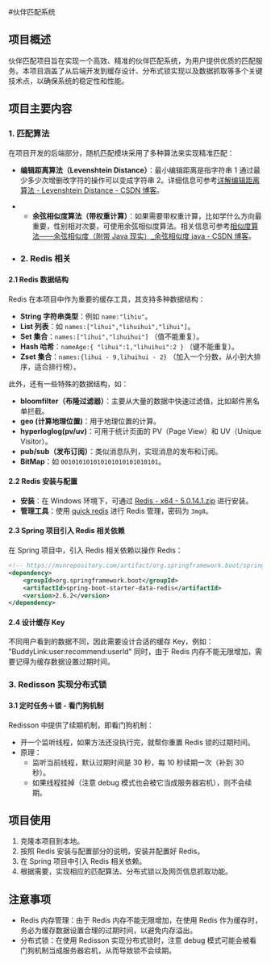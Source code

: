 #伙伴匹配系统
## 项目概述
伙伴匹配项目旨在实现一个高效、精准的伙伴匹配系统，为用户提供优质的匹配服务。本项目涵盖了从后端开发到缓存设计、分布式锁实现以及数据抓取等多个关键技术点，以确保系统的稳定性和性能。

## 项目主要内容

### 1. 匹配算法
在项目开发的后端部分，随机匹配模块采用了多种算法来实现精准匹配：
- **编辑距离算法（Levenshtein Distance）**：最小编辑距离是指字符串 1 通过最少多少次增删改字符的操作可以变成字符串 2。详细信息可参考[详解编辑距离算法 - Levenshtein Distance - CSDN 博客](https://blog.csdn.net/dbc_121/article/details/104198838)。
- - **余弦相似度算法（带权重计算）**：如果需要带权重计算，比如学什么方向最重要，性别相对次要，可使用余弦相似度算法。相关信息可参考[相似度算法——余弦相似度（附带 Java 现实）_余弦相似度 java - CSDN 博客](https://blog.csdn.net/qq_36488175/article/details/109787805)。


- ### 2. Redis 相关
#### 2.1 Redis 数据结构
Redis 在本项目中作为重要的缓存工具，其支持多种数据结构：
- **String 字符串类型**：例如 `name:"lihiu"`。
- **List 列表**：如 `names:["lihui","lihuihui","lihui"]`。
- **Set 集合**：`names:["lihui","lihuihui"]` （值不能重复）。
- **Hash 哈希**：`nameAge:{ "lihui":1,"lihuihui":2 }` （键不能重复）。
- **Zset 集合**：`names:{lihui - 9,lihuihui - 2}` （加入一个分数，从小到大排序，适合排行榜）。

此外，还有一些特殊的数据结构，如：
- **bloomfilter（布隆过滤器）**：主要从大量的数据中快速过滤值，比如邮件黑名单拦截。
- **geo (计算地理位置)**：用于地理位置的计算。
- **hyperloglog(pv/uv)**：可用于统计页面的 PV（Page View）和 UV（Unique Visitor）。
- **pub/sub（发布订阅）**：类似消息队列，实现消息的发布和订阅。
- **BitMap**：如 `001010101010101010101010101`。

#### 2.2 Redis 安装与配置
- **安装**：在 Windows 环境下，可通过 [Redis - x64 - 5.0.14.1.zip](https://lihuibear.lanzoue.com/iJHjW2d9034h) 进行安装。
- **管理工具**：使用 [quick redis](https://lihuibear.lanzoue.com/iYCri2d91fpg) 进行 Redis 管理，密码为 `3mg8`。

#### 2.3 Spring 项目引入 Redis 相关依赖
在 Spring 项目中，引入 Redis 相关依赖以操作 Redis：
```xml
<!-- https://mvnrepository.com/artifact/org.springframework.boot/spring-boot-starter-data-redis -->
<dependency>
    <groupId>org.springframework.boot</groupId>
    <artifactId>spring-boot-starter-data-redis</artifactId>
    <version>2.6.2</version>
</dependency>
```

#### 2.4 设计缓存 Key
不同用户看到的数据不同，因此需要设计合适的缓存 Key，例如：
"BuddyLink:user:recommend:userId"
同时，由于 Redis 内存不能无限增加，需要记得为缓存数据设置过期时间。

### 3. Redisson 实现分布式锁
#### 3.1 定时任务＋锁 - 看门狗机制
Redisson 中提供了续期机制，即看门狗机制：
- 开一个监听线程，如果方法还没执行完，就帮你重置 Redis 锁的过期时间。
- 原理：
    - 监听当前线程，默认过期时间是 30 秒，每 10 秒续期一次（补到 30 秒）。
    - 如果线程挂掉（注意 debug 模式也会被它当成服务器宕机），则不会续期。

## 项目使用
1. 克隆本项目到本地。
2. 按照 Redis 安装与配置部分的说明，安装并配置好 Redis。
3. 在 Spring 项目中引入 Redis 相关依赖。
4. 根据需要，实现相应的匹配算法、分布式锁以及网页信息抓取功能。

## 注意事项
- Redis 内存管理：由于 Redis 内存不能无限增加，在使用 Redis 作为缓存时，务必为缓存数据设置合理的过期时间，以避免内存溢出。
- 分布式锁：在使用 Redisson 实现分布式锁时，注意 debug 模式可能会被看门狗机制当成服务器宕机，从而导致锁不会续期。
